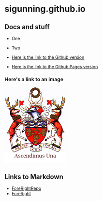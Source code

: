 # sigunning.github.io

## Docs and stuff

* One
* Two

* [Here is the link to the Github version](https://github.com/nicolas-van/easy-markdown-to-github-pages)
* [Here is the link to the Github Pages version](https://nicolas-van.github.io/easy-markdown-to-github-pages/)


### Here's a link to an image
![](./logo.gif)

## Links to Markdown


* [ForeRightRepo](./ForeRight/README.md)
* [ForeRight](./Repos/ForeRight/README.md)
